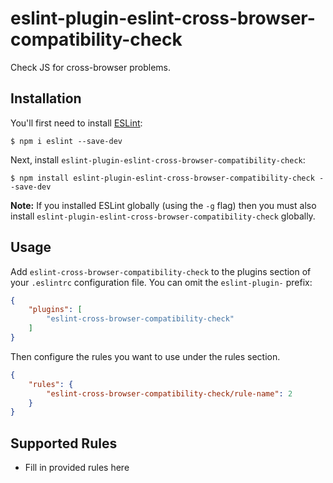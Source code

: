 # eslint-plugin-eslint-cross-browser-compatibility-check

Check JS for cross-browser problems.

## Installation

You'll first need to install [ESLint](http://eslint.org):

```
$ npm i eslint --save-dev
```

Next, install `eslint-plugin-eslint-cross-browser-compatibility-check`:

```
$ npm install eslint-plugin-eslint-cross-browser-compatibility-check --save-dev
```

**Note:** If you installed ESLint globally (using the `-g` flag) then you must also install `eslint-plugin-eslint-cross-browser-compatibility-check` globally.

## Usage

Add `eslint-cross-browser-compatibility-check` to the plugins section of your `.eslintrc` configuration file. You can omit the `eslint-plugin-` prefix:

```json
{
    "plugins": [
        "eslint-cross-browser-compatibility-check"
    ]
}
```


Then configure the rules you want to use under the rules section.

```json
{
    "rules": {
        "eslint-cross-browser-compatibility-check/rule-name": 2
    }
}
```

## Supported Rules

* Fill in provided rules here





